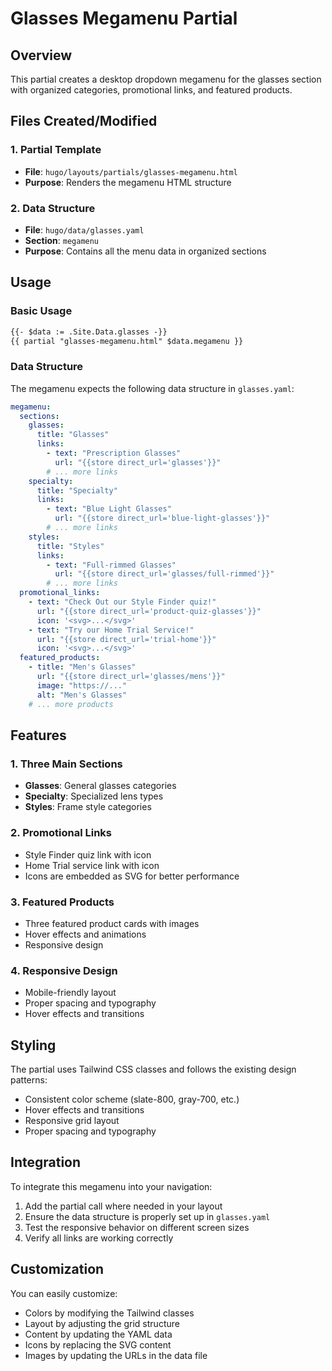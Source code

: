 # Glasses Megamenu Partial

## Overview
This partial creates a desktop dropdown megamenu for the glasses section with organized categories, promotional links, and featured products.

## Files Created/Modified

### 1. Partial Template
- **File**: `hugo/layouts/partials/glasses-megamenu.html`
- **Purpose**: Renders the megamenu HTML structure

### 2. Data Structure
- **File**: `hugo/data/glasses.yaml`
- **Section**: `megamenu`
- **Purpose**: Contains all the menu data in organized sections

## Usage

### Basic Usage
```html
{{- $data := .Site.Data.glasses -}}
{{ partial "glasses-megamenu.html" $data.megamenu }}
```

### Data Structure
The megamenu expects the following data structure in `glasses.yaml`:

```yaml
megamenu:
  sections:
    glasses:
      title: "Glasses"
      links:
        - text: "Prescription Glasses"
          url: "{{store direct_url='glasses'}}"
        # ... more links
    specialty:
      title: "Specialty"
      links:
        - text: "Blue Light Glasses"
          url: "{{store direct_url='blue-light-glasses'}}"
        # ... more links
    styles:
      title: "Styles"
      links:
        - text: "Full-rimmed Glasses"
          url: "{{store direct_url='glasses/full-rimmed'}}"
        # ... more links
  promotional_links:
    - text: "Check Out our Style Finder quiz!"
      url: "{{store direct_url='product-quiz-glasses'}}"
      icon: '<svg>...</svg>'
    - text: "Try our Home Trial Service!"
      url: "{{store direct_url='trial-home'}}"
      icon: '<svg>...</svg>'
  featured_products:
    - title: "Men's Glasses"
      url: "{{store direct_url='glasses/mens'}}"
      image: "https://..."
      alt: "Men's Glasses"
    # ... more products
```

## Features

### 1. Three Main Sections
- **Glasses**: General glasses categories
- **Specialty**: Specialized lens types
- **Styles**: Frame style categories

### 2. Promotional Links
- Style Finder quiz link with icon
- Home Trial service link with icon
- Icons are embedded as SVG for better performance

### 3. Featured Products
- Three featured product cards with images
- Hover effects and animations
- Responsive design

### 4. Responsive Design
- Mobile-friendly layout
- Proper spacing and typography
- Hover effects and transitions

## Styling
The partial uses Tailwind CSS classes and follows the existing design patterns:
- Consistent color scheme (slate-800, gray-700, etc.)
- Hover effects and transitions
- Responsive grid layout
- Proper spacing and typography

## Integration
To integrate this megamenu into your navigation:

1. Add the partial call where needed in your layout
2. Ensure the data structure is properly set up in `glasses.yaml`
3. Test the responsive behavior on different screen sizes
4. Verify all links are working correctly

## Customization
You can easily customize:
- Colors by modifying the Tailwind classes
- Layout by adjusting the grid structure
- Content by updating the YAML data
- Icons by replacing the SVG content
- Images by updating the URLs in the data file
